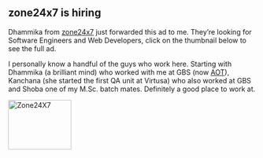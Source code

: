 ## zone24x7 is hiring

<p>Dhammika from <a href="http://www.zone24x7.com/home/index.htm">zone24x7</a> just forwarded this ad to me. They&rsquo;re looking for Software Engineers and Web Developers, click on the thumbnail below to see the full ad.</p>
<p>I personally know a handful of&nbsp;the guys who work here. Starting with Dhammika (a brilliant mind) who worked with me at GBS (now <a href="http://www.atlantisonetech.com/">AOT</a>), Kanchana (she started the first QA unit at Virtusa) who also worked at GBS and Shoba one of my M.Sc. batch mates. Definitely a good place to work at.</p>
<p><a href="http://www.merill.net/wp-content/uploads/contentbinary/Zone24X7.jpg"><img height="101" alt="Zone24X7" src="http://www.merill.net/wp-content/uploads/contentbinary/Zone24X7_thumb.jpg" width="128" border="0" /></a></p>